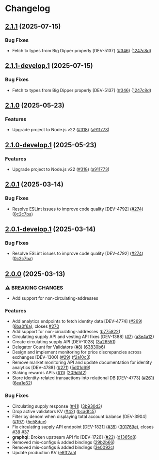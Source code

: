 # Changelog

## [2.1.1](https://github.com/cheqd/data-api/compare/2.1.0...2.1.1) (2025-07-15)

### Bug Fixes

* Fetch tx types from Big Dipper properly [DEV-5137] ([#346](https://github.com/cheqd/data-api/issues/346)) ([1247c8d](https://github.com/cheqd/data-api/commit/1247c8daabfd4d78c1481d58d9b5d081d37d4beb))

## [2.1.1-develop.1](https://github.com/cheqd/data-api/compare/2.1.0...2.1.1-develop.1) (2025-07-15)

### Bug Fixes

* Fetch tx types from Big Dipper properly [DEV-5137] ([#346](https://github.com/cheqd/data-api/issues/346)) ([1247c8d](https://github.com/cheqd/data-api/commit/1247c8daabfd4d78c1481d58d9b5d081d37d4beb))

## [2.1.0](https://github.com/cheqd/data-api/compare/2.0.1...2.1.0) (2025-05-23)

### Features

* Upgrade project to Node.js v22 ([#318](https://github.com/cheqd/data-api/issues/318)) ([a911773](https://github.com/cheqd/data-api/commit/a911773d24d0a5eda597907080d42d66af63c33c))

## [2.1.0-develop.1](https://github.com/cheqd/data-api/compare/2.0.1...2.1.0-develop.1) (2025-05-23)

### Features

* Upgrade project to Node.js v22 ([#318](https://github.com/cheqd/data-api/issues/318)) ([a911773](https://github.com/cheqd/data-api/commit/a911773d24d0a5eda597907080d42d66af63c33c))

## [2.0.1](https://github.com/cheqd/data-api/compare/2.0.0...2.0.1) (2025-03-14)

### Bug Fixes

* Resolve ESLint issues to improve code quality [DEV-4792] ([#274](https://github.com/cheqd/data-api/issues/274)) ([0c2c7ba](https://github.com/cheqd/data-api/commit/0c2c7ba6d4b254bfe25d900d80fbc5ed28b9a89d))

## [2.0.1-develop.1](https://github.com/cheqd/data-api/compare/2.0.0...2.0.1-develop.1) (2025-03-14)

### Bug Fixes

* Resolve ESLint issues to improve code quality [DEV-4792] ([#274](https://github.com/cheqd/data-api/issues/274)) ([0c2c7ba](https://github.com/cheqd/data-api/commit/0c2c7ba6d4b254bfe25d900d80fbc5ed28b9a89d))

## [2.0.0](https://github.com/cheqd/data-api/compare/1.0.0...2.0.0) (2025-03-13)

### ⚠ BREAKING CHANGES

* Add support for non-circulating-addresses

### Features

* Add analytics endpoints to fetch identity data [DEV-4774] ([#269](https://github.com/cheqd/data-api/issues/269)) ([6ba0f6a](https://github.com/cheqd/data-api/commit/6ba0f6a914b145435dbcb7d1d4378d15758a8e0f)), closes [#270](https://github.com/cheqd/data-api/issues/270)
* Add support for non-circulating-addresses ([b775822](https://github.com/cheqd/data-api/commit/b775822141edc69e31a5d16d996cad350d0b44f0))
* Circulating supply API and vesting API fixes [DEV-1388] ([#7](https://github.com/cheqd/data-api/issues/7)) ([a3e4a12](https://github.com/cheqd/data-api/commit/a3e4a1286ce698660f5f6652854f1aa31a8658d4))
* Create circulating supply API [DEV-1028] ([3a26551](https://github.com/cheqd/data-api/commit/3a26551920bc78a2f1581fb31efe6ef0dd1774a9))
* Delegator Count for Validators ([#8](https://github.com/cheqd/data-api/issues/8)) ([63830b6](https://github.com/cheqd/data-api/commit/63830b62cc40b683011dacfb3708eabb94ad821d))
* Design and implement monitoring for price discrepancies across exchanges [DEV-1300] ([#29](https://github.com/cheqd/data-api/issues/29)) ([f2a10c3](https://github.com/cheqd/data-api/commit/f2a10c3224af2f4dd088e83bdd84e6daf9be3736))
* Remove market monitoring API and update documentation for identity analytics [DEV-4788] ([#271](https://github.com/cheqd/data-api/issues/271)) ([5d01d69](https://github.com/cheqd/data-api/commit/5d01d69bdc4b966c4c540979188fea68b5a718e6))
* Staking rewards APIs ([#11](https://github.com/cheqd/data-api/issues/11)) ([209d5f2](https://github.com/cheqd/data-api/commit/209d5f20d7168d936424f4b51d20ed435a0240cb))
* Store identity-related transactions into relational DB [DEV-4773] ([#261](https://github.com/cheqd/data-api/issues/261)) ([6ea1e62](https://github.com/cheqd/data-api/commit/6ea1e6243da93892c4686646f4d90537b83c7d4b))

### Bug Fixes

* Circulating supply response ([#41](https://github.com/cheqd/data-api/issues/41)) ([3b930d3](https://github.com/cheqd/data-api/commit/3b930d32bf8833ff45850781ce9646701dc3248e))
* Drop active validators KV ([#42](https://github.com/cheqd/data-api/issues/42)) ([bcadfc5](https://github.com/cheqd/data-api/commit/bcadfc5a9155fa3b4d37233d9f4ce1284518fa5b))
* Filter by denom when displaying total account balance [DEV-3904] ([#197](https://github.com/cheqd/data-api/issues/197)) ([5e58dce](https://github.com/cheqd/data-api/commit/5e58dcebca88c11b747e08b5d7a5b2751cf766ed))
* Fix circulating supply API endpoint [DEV-1821] ([#35](https://github.com/cheqd/data-api/issues/35)) ([301769e](https://github.com/cheqd/data-api/commit/301769eb2d689f61882613b722d4533b4bf2b491)), closes [#38](https://github.com/cheqd/data-api/issues/38) [#37](https://github.com/cheqd/data-api/issues/37)
* **graphql:** Broken upstream API fix [DEV-1726] ([#22](https://github.com/cheqd/data-api/issues/22)) ([d1365d8](https://github.com/cheqd/data-api/commit/d1365d83cd7f5c53f09a6b57b4e746b796312b3d))
* Removed mis-configs & added bindings ([29b2b66](https://github.com/cheqd/data-api/commit/29b2b66f56bba09d58fccc9af4470545a232d3fd))
* Removed mis-configs & added bindings ([3e0092c](https://github.com/cheqd/data-api/commit/3e0092cb39c8342dc0d76c5a9049787280257bc6))
* Update production KV ([e9ff2aa](https://github.com/cheqd/data-api/commit/e9ff2aa6857e80286bb0acf902152e919b80cae6))
